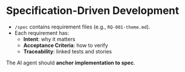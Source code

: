 # Specification-Driven Development

- `/spec` contains requirement files (e.g., `RQ-001-theme.md`).
- Each requirement has:
  - **Intent**: why it matters
  - **Acceptance Criteria**: how to verify
  - **Traceability**: linked tests and stories

The AI agent should **anchor implementation to spec**.

